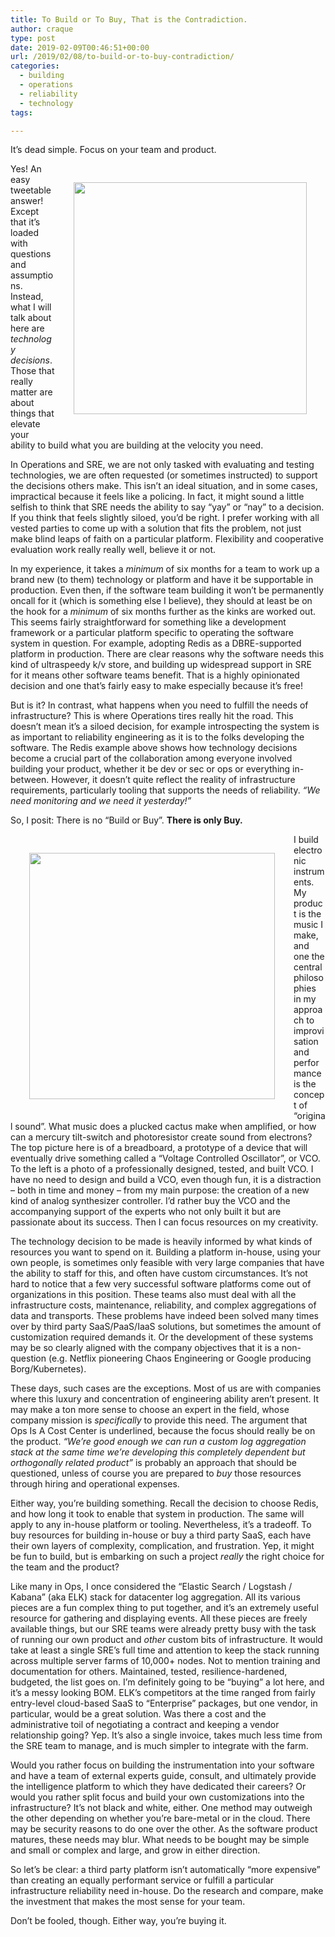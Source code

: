 ```yaml
---
title: To Build or To Buy, That is the Contradiction.
author: craque
type: post
date: 2019-02-09T00:46:51+00:00
url: /2019/02/08/to-build-or-to-buy-contradiction/
categories:
  - building
  - operations
  - reliability
  - technology
tags:

---
```

It&#8217;s dead simple. Focus on your team and product.

  <img align=right hspace=30 vspace=30 src="/img/2019/02/breadboard.png" alt="" class="wp-image-1011" width="373" height="371" srcset="/img/2019/02/breadboard.png 1000w, /img/2019/02/breadboard-150x150.png 150w, /img/2019/02/breadboard-768x766.png 768w, /img/2019/02/breadboard-144x144.png 144w" sizes="(max-width: 373px) 100vw, 373px" />

Yes! An easy tweetable answer! Except that it&#8217;s loaded with questions and assumptions. Instead, what I will talk about here are _technology decisions_. Those that really matter are about things that elevate your ability to build what you are building at the velocity you need.

In O<g class="gr_ gr\_15 gr-alert gr\_spell gr\_inline\_cards gr\_run\_anim ContextualSpelling ins-del multiReplace" id="15" data-gr-id="15">perations</g> and SRE, we are not only tasked with evaluating and testing technologies, we are often requested (or sometimes instructed) to support the decisions others make. This isn&#8217;t an ideal situation, and in some cases, impractical because it feels like a policing. In fact, it might sound a little selfish to think that SRE needs the ability to say &#8220;yay&#8221; or &#8220;nay&#8221; to a decision. If you think that feels slightly siloed, you&#8217;d be right. I prefer working with all vested parties to come up with a solution that fits the problem, not just make blind leaps of faith on a particular platform. Flexibility and cooperative evaluation work really really well, believe it or not.

In my experience, it takes a _minimum_ of six months for a team to work up a brand new (to them) technology or platform and have it be supportable in production. Even then, if the software team building it won&#8217;t be permanently oncall for it (which is something else I believe), they should at least be on the hook for a _minimum_ of six months further as the kinks are worked out. This seems fairly straightforward for something like a development framework or a particular platform specific to operating the software system in question. For example, adopting Redis as a DBRE-supported platform in production. There are clear reasons why the software needs this kind of ultraspeedy k/v store, and building up widespread support in SRE for it means other software teams benefit. That is a highly opinionated decision and one that&#8217;s fairly easy to make especially because it&#8217;s free!

But is it? In contrast, what happens when you need to fulfill the needs of infrastructure? This is where Operations tires really hit the road. This doesn&#8217;t mean it&#8217;s a siloed decision, for example introspecting the system is as important to reliability engineering as it is to the folks developing the software. The Redis example above shows how technology decisions become a crucial part of the collaboration among everyone involved building your product, whether it be dev or sec or ops or everything in-between. However, it doesn&#8217;t quite reflect the reality of infrastructure requirements, particularly tooling that supports the needs of reliability. _&#8220;We need monitoring and we need it yesterday!&#8221;_

So, I posit: There is no &#8220;Build or Buy&#8221;. **There is only Buy.**

  <img align=left hspace=30 vspace=30 src="/img/2019/02/basic_vco-2.png" alt="" class="wp-image-1012" width="393" height="394" srcset="/img/2019/02/basic_vco-2.png 1000w, /img/2019/02/basic_vco-2-150x150.png 150w, /img/2019/02/basic_vco-2-300x300.png 300w, /img/2019/02/basic_vco-2-768x771.png 768w, /img/2019/02/basic_vco-2-144x144.png 144w" sizes="(max-width: 393px) 100vw, 393px" />

I build electronic instruments. My product is the music I make, and one the central philosophies in my approach to improvisation and performance is the concept of &#8220;original sound&#8221;. What music does a plucked cactus make when amplified, or how can a mercury tilt-switch and photoresistor create sound from electrons? The top picture here is of a breadboard, a prototype of a device that will eventually drive something called a &#8220;Voltage Controlled Oscillator&#8221;, or VCO. To the left is a photo of a professionally designed, tested, and built VCO. I have no need to design and build a VCO, even though fun, it is a distraction &#8211; both in time and money &#8211; from my main purpose: the creation of a new kind of analog synthesizer controller. I&#8217;d rather buy the VCO and the accompanying support of the experts who not only built it but are passionate about its success. Then I can focus resources on my creativity.

The technology decision to be made is heavily informed by what kinds of resources you want to spend on it. Building a platform in-house, using your own people, is sometimes only feasible with very large companies that have the ability to staff for this, and often have custom circumstances. It&#8217;s not hard to notice that a few very successful software platforms come out of organizations in this position. These teams also must deal with all the infrastructure costs, maintenance, reliability, and complex aggregations of data and transports. These problems have indeed been solved many times over by third party SaaS/PaaS/IaaS solutions, but sometimes the amount of customization required demands it. Or the development of these systems may be so clearly aligned with the company objectives that it is a non-question (e.g. Netflix pioneering Chaos Engineering or Google producing Borg/Kubernetes).

These days, such cases are the exceptions. Most of us are with companies where this luxury and concentration of engineering ability aren&#8217;t present. It may make a ton more sense to choose an expert in the field, whose company mission is _specifically_ to provide this need. The argument that Ops Is A Cost Center is underlined<g class="gr_ gr\_95 gr-alert gr\_gramm gr\_inline\_cards gr\_run\_anim Punctuation only-del replaceWithoutSep" id="95" data-gr-id="95">, </g>because the focus should really be on the product. _&#8220;We&#8217;re good enough we can run a custom log aggregation stack at the same time we&#8217;re developing this completely dependent but orthogonally related product&#8221;_ is probably an approach that should be questioned, unless of course you are prepared to _buy_ those resources through hiring and operational expenses.

Either way, you&#8217;re building something. Recall the decision to choose Redis, and how long it took to enable that system in production. The same will apply to any in-house platform or tooling. Nevertheless, it&#8217;s a tradeoff. To buy resources for building in-house or <g class="gr_ gr\_124 gr-alert gr\_spell gr\_inline\_cards gr\_run\_anim ContextualSpelling ins-del" id="124" data-gr-id="124">buy</g> a third party SaaS, each have their own layers of complexity, complication, and frustration. Yep, it might be fun to build, but is embarking on such a project _really_ the right choice for the team and the product?

Like many in Ops, I once considered the &#8220;Elastic Search / Logstash / Kabana&#8221; (aka ELK) stack for datacenter log aggregation. All its various pieces are a fun complex thing to put together, and it&#8217;s an extremely useful resource for gathering and displaying events. All these pieces are freely available things, but our SRE teams were already pretty busy with the task of running our own product and _other_ custom bits of infrastructure. It would take at least a single SRE&#8217;s full time and attention to keep the stack running across multiple server farms of 10,000+ nodes. Not to mention training and documentation for others. Maintained, tested, resilience-hardened, budgeted, the list goes on. I&#8217;m definitely going to be &#8220;buying&#8221; a lot here, and it&#8217;s a messy looking BOM. ELK&#8217;s competitors at the time ranged from fairly entry-level cloud-based SaaS to &#8220;Enterprise&#8221; packages, but one vendor, in particular, would be a great solution. Was there a cost and the administrative toil of negotiating a contract and keeping a vendor relationship going? Yep. It&#8217;s also a single invoice, takes much less time from the SRE team to manage, and is much simpler to integrate with the farm.

Would you rather focus on building the instrumentation into your software and have a team of external experts guide, consult, and ultimately provide the intelligence platform to which they have dedicated their careers? Or would you rather split focus and build your own customizations into the infrastructure? It&#8217;s not black and white, either. One method may outweigh the other depending on whether you&#8217;re bare-metal or in the cloud. There may be security reasons to do one over the other. As the software product matures, these needs may blur. What needs to be bought may be simple and small or complex and large, and grow in either direction.

So let&#8217;s be clear: a third party platform isn&#8217;t automatically &#8220;more expensive&#8221; than creating an equally performant service or fulfill a particular infrastructure reliability need in-house. Do the research and compare, make the investment that makes the most sense for your team.

Don&#8217;t be fooled, though. Either way, you&#8217;re buying it.
